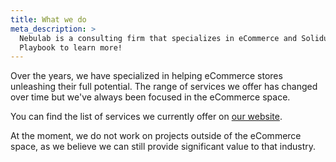 ```yaml
---
title: What we do
meta_description: >
  Nebulab is a consulting firm that specializes in eCommerce and Solidus development. Read our
  Playbook to learn more!
---
```


Over the years, we have specialized in helping eCommerce stores unleashing their full potential.
The range of services we offer has changed over time but we've always been focused in the eCommerce space.

You can find the list of services we currently offer on [our website](https://nebulab.it/services).

At the moment, we do not work on projects outside of the eCommerce space, as we believe
we can still provide significant value to that industry.
